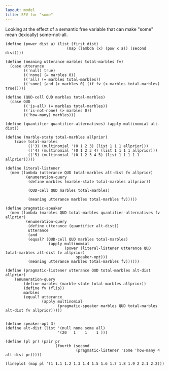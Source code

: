```yaml
---
layout: model
title: SFV for "some"
---
```


Looking at the effect of a semantic free variable that can make "some" mean (lexically) some-not-all.

    (define (power dist a) (list (first dist) 
                               (map (lambda (x) (pow x a)) (second dist))))
    
    (define (meaning utterance marbles total-marbles fv)
      (case utterance
            (('null) true)
            (('none) (= marbles 0))
            (('all) (= marbles total-marbles))
            (('some) (and (> marbles 0) (if fv (< marbles total-marbles) true)))))

    (define (QUD-cell QUD marbles total-marbles)
      (case QUD
            (('is-all) (= marbles total-marbles))
            (('is-not-none) (> marbles 0))
            (('how-many) marbles)))
    
    (define (quantifier quantifier-alternatives) (apply multinomial alt-dist))

    (define (marble-state total-marbles allprior) 
        (case total-marbles
              (('3) (multinomial '(0 1 2 3) (list 1 1 1 allprior)))
              (('4) (multinomial '(0 1 2 3 4) (list 1 1 1 1 allprior)))
              (('5) (multinomial '(0 1 2 3 4 5) (list 1 1 1 1 1 allprior)))))

    (define literal-listener 
      (mem (lambda (utterance QUD total-marbles alt-dist fv allprior)
             (enumeration-query
              (define marbles (marble-state total-marbles allprior))
          
              (QUD-cell QUD marbles total-marbles)
          
              (meaning utterance marbles total-marbles fv)))))
    
    (define pragmatic-speaker 
      (mem (lambda (marbles QUD total-marbles quantifier-alternatives fv allprior)
             (enumeration-query
              (define utterance (quantifier alt-dist))
              utterance
              (and
              (equal? (QUD-cell QUD marbles total-marbles)
                       (apply multinomial
                              (power (literal-listener utterance QUD total-marbles alt-dist fv allprior)
                                   speaker-opt)))
              (meaning utterance marbles total-marbles fv))))))

    (define (pragmatic-listener utterance QUD total-marbles alt-dist allprior)
	    (enumeration-query
		    (define marbles (marble-state total-marbles allprior))
            (define fv (flip))
		    marbles
		    (equal? utterance 
                    (apply multinomial 
                           (pragmatic-speaker marbles QUD total-marbles alt-dist fv allprior))))) 
    
    
    (define speaker-opt 3)
    (define alt-dist (list '(null none some all)
                           '(20   1    1    1 )))

    (define (pl pr) (pair pr 
                          (fourth (second 
                                   (pragmatic-listener 'some 'how-many 4 alt-dist pr)))))
    
    (lineplot (map pl '(1 1.1 1.2 1.3 1.4 1.5 1.6 1.7 1.8 1.9 2 2.1 2.2)))
